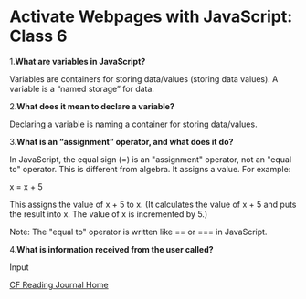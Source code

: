 # Activate Webpages with JavaScript: Class 6

1.**What are variables in JavaScript?**

Variables are containers for storing data/values (storing data values). A variable is a “named storage” for data.

2.**What does it mean to declare a variable?**

Declaring a variable is naming a container for storing data/values.

3.**What is an “assignment” operator, and what does it do?**

In JavaScript, the equal sign (=) is an "assignment" operator, not an "equal to" operator. This is different from algebra. It assigns a value. For example:

x = x + 5

This assigns the value of x + 5 to x. (It calculates the value of x + 5 and puts the result into x. The value of x is incremented by 5.)

Note: The "equal to" operator is written like == or === in JavaScript.

4.**What is information received from the user called?**

Input

[CF Reading Journal Home](../README.md)
